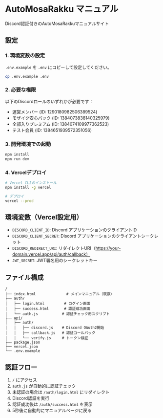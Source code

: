 # AutoMosaRakku マニュアル

Discord認証付きのAutoMosaRakkuマニュアルサイト

## 設定

### 1. 環境変数の設定

`.env.example` を `.env` にコピーして設定してください。

```bash
cp .env.example .env
```

### 2. 必要な権限

以下のDiscordロールのいずれかが必要です：

- 運営メンバー (ID: 1290180982506389524)
- モザイク安心パック (ID: 1384073838140325979)
- 全部入りプレミアム (ID: 1384074109977362523)
- テスト会員 (ID: 1384651939572351056)

### 3. 開発環境での起動

```bash
npm install
npm run dev
```

### 4. Vercelデプロイ

```bash
# Vercel CLIのインストール
npm install -g vercel

# デプロイ
vercel --prod
```

## 環境変数（Vercel設定用）

- `DISCORD_CLIENT_ID`: Discord アプリケーションのクライアントID
- `DISCORD_CLIENT_SECRET`: Discord アプリケーションのクライアントシークレット
- `DISCORD_REDIRECT_URI`: リダイレクトURI（https://your-domain.vercel.app/api/auth/callback）
- `JWT_SECRET`: JWT署名用のシークレットキー

## ファイル構成

```
/
├── index.html              # メインマニュアル（既存）
├── auth/
│   ├── login.html         # ログイン画面
│   ├── success.html       # 認証成功画面
│   └── auth.js           # 認証チェック用スクリプト
├── api/
│   ├── auth/
│   │   ├── discord.js    # Discord OAuth2開始
│   │   ├── callback.js   # 認証コールバック
│   │   └── verify.js     # トークン検証
├── package.json
├── vercel.json
└── .env.example
```

## 認証フロー

1. `/` にアクセス
2. `auth.js` が自動的に認証チェック
3. 未認証の場合は `/auth/login.html` にリダイレクト
4. Discord認証を実行
5. 認証成功後は `/auth/success.html` を表示
6. 5秒後に自動的にマニュアルページに戻る